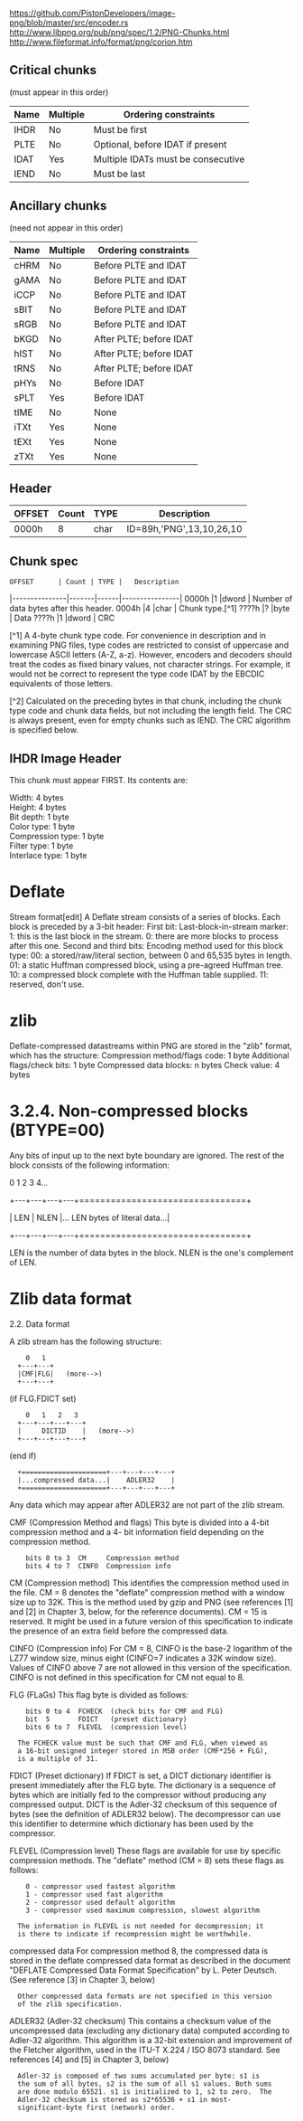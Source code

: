 https://github.com/PistonDevelopers/image-png/blob/master/src/encoder.rs
http://www.libpng.org/pub/png/spec/1.2/PNG-Chunks.html
http://www.fileformat.info/format/png/corion.htm


Critical chunks
---------------
(must appear in this order)

|Name | Multiple | Ordering constraints|
|-----|----------|---------------------|
 IHDR |  No      | Must be first
 PLTE |  No      | Optional, before IDAT if present
 IDAT |  Yes     | Multiple IDATs must be consecutive
 IEND |  No      | Must be last
   
Ancillary chunks
-------------------------------------------------
(need not appear in this order)

|Name | Multiple | Ordering constraints|
|-----|----------|---------------------|
 cHRM |  No      | Before PLTE and IDAT
 gAMA |  No      | Before PLTE and IDAT
 iCCP |  No      | Before PLTE and IDAT
 sBIT |  No      | Before PLTE and IDAT
 sRGB |  No      | Before PLTE and IDAT
 bKGD |  No      | After PLTE; before IDAT
 hIST |  No      | After PLTE; before IDAT
 tRNS |  No      | After PLTE; before IDAT
 pHYs |  No      | Before IDAT
 sPLT |  Yes     | Before IDAT
 tIME |  No      | None
 iTXt |  Yes     | None
 tEXt |  Yes     | None
 zTXt |  Yes     | None

Header
------
OFFSET          | Count |TYPE  | Description
|---------------|-------|------|----------------|
 0000h          |8      | char |  ID=89h,'PNG',13,10,26,10

Chunk spec
-----------
    OFFSET      | Count | TYPE |   Description
|---------------|-------|------|----------------|
0000h           |1      |dword |  Number of data bytes after this header.
0004h           |4      |char  |  Chunk type.[^1]
????h           |?      |byte  |  Data
????h           |1      |dword | CRC 

[^1] A 4-byte chunk type code. For convenience in
description and in examining PNG files, type
codes are restricted to consist of uppercase
and lowercase ASCII letters (A-Z, a-z).
However, encoders and decoders should treat the
codes as fixed binary values, not character
strings. For example, it would not be correct
to represent the type code IDAT by the EBCDIC
equivalents of those letters.

[^2] Calculated on the preceding bytes in that
chunk, including the chunk type code and chunk
data fields, but not including the length
field. The CRC is always present, even for
empty chunks such as IEND. The CRC algorithm
is specified below.

IHDR Image Header
-----------------
This chunk must appear FIRST. Its contents are:

Width:            4 bytes  
Height:           4 bytes  
Bit depth:        1 byte  
Color type:       1 byte  
Compression type: 1 byte  
Filter type:      1 byte  
Interlace type:   1 byte  


# Deflate
Stream format[edit]
A Deflate stream consists of a series of blocks. Each block is preceded by a 3-bit header:
First bit: Last-block-in-stream marker: 
  1: this is the last block in the stream.
  0: there are more blocks to process after this one.
Second and third bits: Encoding method used for this block type: 
  00: a stored/raw/literal section, between 0 and 65,535 bytes in length.
  01: a static Huffman compressed block, using a pre-agreed Huffman tree.
  10: a compressed block complete with the Huffman table supplied.
  11: reserved, don't use.

# zlib
Deflate-compressed datastreams within PNG are stored in the "zlib" format,
which has the structure: 
   Compression method/flags code: 1 byte
   Additional flags/check bits:   1 byte
   Compressed data blocks:        n bytes
   Check value:                   4 bytes


# 3.2.4. Non-compressed blocks (BTYPE=00)
Any bits of input up to the next byte boundary are ignored. The rest of the block consists of the following information: 

  0   1   2   3   4...

+---+---+---+---+================================+

|  LEN  | NLEN  |... LEN bytes of literal data...|

+---+---+---+---+================================+

LEN is the number of data bytes in the block. NLEN is the one's complement of LEN. 

# Zlib data format
2.2. Data format

  A zlib stream has the following structure:

        0   1
      +---+---+
      |CMF|FLG|   (more-->)
      +---+---+

  (if FLG.FDICT set)

        0   1   2   3
      +---+---+---+---+
      |     DICTID    |   (more-->)
      +---+---+---+---+

  (end if)

      +=====================+---+---+---+---+
      |...compressed data...|    ADLER32    |
      +=====================+---+---+---+---+

  Any data which may appear after ADLER32 are not part of the zlib
  stream.

  CMF (Compression Method and flags)
      This byte is divided into a 4-bit compression method and a 4-
      bit information field depending on the compression method.

        bits 0 to 3  CM     Compression method
        bits 4 to 7  CINFO  Compression info

  CM (Compression method)
      This identifies the compression method used in the file. CM = 8
      denotes the "deflate" compression method with a window size up
      to 32K.  This is the method used by gzip and PNG (see
      references [1] and [2] in Chapter 3, below, for the reference
      documents).  CM = 15 is reserved.  It might be used in a future
      version of this specification to indicate the presence of an
      extra field before the compressed data.

  CINFO (Compression info)
      For CM = 8, CINFO is the base-2 logarithm of the LZ77 window
      size, minus eight (CINFO=7 indicates a 32K window size). Values
      of CINFO above 7 are not allowed in this version of the
      specification.  CINFO is not defined in this specification for
      CM not equal to 8.

  FLG (FLaGs)
      This flag byte is divided as follows:

        bits 0 to 4  FCHECK  (check bits for CMF and FLG)
        bit  5       FDICT   (preset dictionary)
        bits 6 to 7  FLEVEL  (compression level)

      The FCHECK value must be such that CMF and FLG, when viewed as
      a 16-bit unsigned integer stored in MSB order (CMF*256 + FLG),
      is a multiple of 31.

  FDICT (Preset dictionary)
      If FDICT is set, a DICT dictionary identifier is present
      immediately after the FLG byte. The dictionary is a sequence of
      bytes which are initially fed to the compressor without
      producing any compressed output. DICT is the Adler-32 checksum
      of this sequence of bytes (see the definition of ADLER32
      below).  The decompressor can use this identifier to determine
      which dictionary has been used by the compressor.

  FLEVEL (Compression level)
      These flags are available for use by specific compression
      methods.  The "deflate" method (CM = 8) sets these flags as
      follows:

        0 - compressor used fastest algorithm
        1 - compressor used fast algorithm
        2 - compressor used default algorithm
        3 - compressor used maximum compression, slowest algorithm

      The information in FLEVEL is not needed for decompression; it
      is there to indicate if recompression might be worthwhile.

  compressed data
      For compression method 8, the compressed data is stored in the
      deflate compressed data format as described in the document
      "DEFLATE Compressed Data Format Specification" by L. Peter
      Deutsch. (See reference [3] in Chapter 3, below)

      Other compressed data formats are not specified in this version
      of the zlib specification.

  ADLER32 (Adler-32 checksum)
      This contains a checksum value of the uncompressed data
      (excluding any dictionary data) computed according to Adler-32
      algorithm. This algorithm is a 32-bit extension and improvement
      of the Fletcher algorithm, used in the ITU-T X.224 / ISO 8073
      standard. See references [4] and [5] in Chapter 3, below)

      Adler-32 is composed of two sums accumulated per byte: s1 is
      the sum of all bytes, s2 is the sum of all s1 values. Both sums
      are done modulo 65521. s1 is initialized to 1, s2 to zero.  The
      Adler-32 checksum is stored as s2*65536 + s1 in most-
      significant-byte first (network) order.



